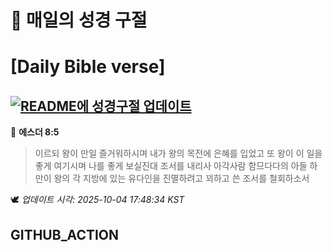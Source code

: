 # 🙏 매일의 성경 구절
# [Daily Bible verse]
## [![README에 성경구절 업데이트](https://github.com/DONGSUKA/first_test/actions/workflows/update-readme-bible.yml/badge.svg)](https://github.com/DONGSUKA/first_test/actions/workflows/update-readme-bible.yml)
<!-- START_BIBLE_VERSE -->
📖 **에스더 8:5**
> 이르되 왕이 만일 즐거워하시며 내가 왕의 목전에 은혜를 입었고 또 왕이 이 일을 좋게 여기시며 나를 좋게 보실진대 조서를 내리사 아각사람 함므다다의 아들 하만이 왕의 각 지방에 있는 유다인을 진멸하려고 꾀하고 쓴 조서를 철회하소서

🕊️ _업데이트 시각: 2025-10-04 17:48:34 KST_
  <!-- END_BIBLE_VERSE -->
## GITHUB_ACTION
